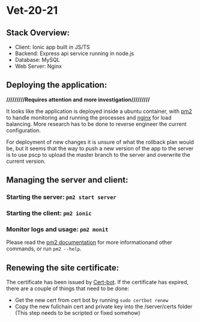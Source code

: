 # Vet-20-21

## Stack Overview:
- Client: Ionic app built in JS/TS
- Backend: Express api service running in node.js
- Database: MySQL
- Web Server: Nginx


## Deploying the application:
**/////////Requires attention and more investigation/////////**

It looks like the application is deployed inside a ubuntu container, with [pm2](https://pm2.keymetrics.io/) to handle monitoring and running the processes and [nginx](https://docs.nginx.com/) for load balancing.
More research has to be done to reverse engineer the current configuration.

For deployment of new changes it is unsure of what the rollback plan would be, but it seems that the way to push a new version of the app to the server is to use pscp to upload the master branch to the server and overwrite the current version.

## Managing the server and client:
### Starting the server: `pm2 start server`
### Starting the client: `pm2 ionic`
### Monitor logs and usage: `pm2 monit`
Please read the [pm2 documentation](https://pm2.keymetrics.io/docs/usage/quick-start/) for more informationand other commands, or run `pm2 --help`.


## Renewing the site certificate:
The certificate has been issued by [Cert-bot](https://certbot.eff.org/). If the certificate has expired, there are a couple of things that need to be done:
 - Get the new cert from cert bot by running ```sudo certbot renew```
 - Copy the new fullchain cert and private key into the /server/certs folder (This step needs to be scripted or fixed somehow)